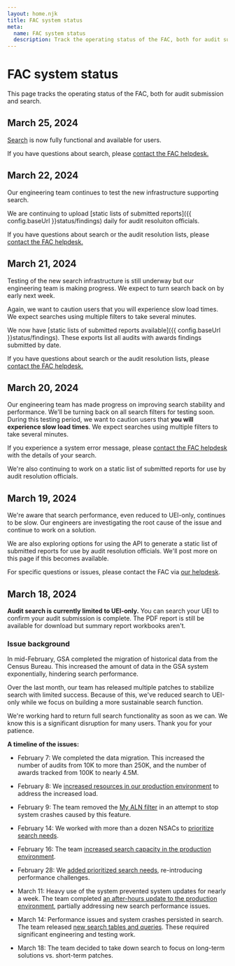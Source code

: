 ```yaml
---
layout: home.njk
title: FAC system status
meta:
  name: FAC system status
  description: Track the operating status of the FAC, both for audit submission and search.
---
```

# FAC system status

This page tracks the operating status of the FAC, both for audit submission and search.

## March 25, 2024

[Search](https://app.fac.gov/dissemination/search/) is now fully functional and available for users. 

If you have questions about search, please [contact the FAC helpdesk.](https://support.fac.gov/hc/en-us/requests/new)

## March 22, 2024

Our engineering team continues to test the new infrastructure supporting search. 

We are continuing to upload [static lists of submitted reports]({{ config.baseUrl }}status/findings) daily for audit resoluiton officials.

If you have questions about search or the audit resolution lists, please [contact the FAC helpdesk.](https://support.fac.gov/hc/en-us/requests/new)

## March 21, 2024

Testing of the new search infrastructure is still underway but our engineering team is making progress. We expect to turn search back on by early next week.

Again, we want to caution users that you will experience slow load times. We expect searches using multiple filters to take several minutes.

We now have [static lists of submitted reports available]({{ config.baseUrl }}status/findings). These exports list all audits with awards findings submitted by date.

If you have questions about search or the audit resolution lists, please [contact the FAC helpdesk.](https://support.fac.gov/hc/en-us/requests/new)

## March 20, 2024

Our engineering team has made progress on improving search stability and performance. We'll be turning back on all search filters for testing soon. During this testing period, we want to caution users that **you will experience slow load times**. We expect searches using multiple filters to take several minutes. 

If you experience a system error message, please [contact the FAC helpdesk](https://support.fac.gov/hc/en-us/requests/new) with the details of your search.

We're also continuing to work on a static list of submitted reports for use by audit resolution officials.

## March 19, 2024

We're aware that search performance, even reduced to UEI-only, continues to be slow. Our engineers are investigating the root cause of the issue and continue to work on a solution. 

We are also exploring options for using the API to generate a static list of submitted reports for use by audit resolution officials. We'll post more on this page if this becomes available.

For specific questions or issues, please contact the FAC via [our helpdesk](https://support.fac.gov/hc/en-us/requests/new).

## March 18, 2024

**Audit search is currently limited to UEI-only.** You can search your UEI to confirm your audit submission is complete. The PDF report is still be available for download but summary report workbooks aren't.

### Issue background

In mid-February, GSA completed the migration of historical data from the Census Bureau. This increased the amount of data in the GSA system exponentially, hindering search performance. 

Over the last month, our team has released multiple patches to stabilize search with limited success. Because of this, we've reduced search to UEI-only while we focus on building a more sustainable search function.

We're working hard to return full search functionality as soon as we can. We know this is a significant disruption for many users. Thank you for your patience.

**A timeline of the issues:**

- February 7: We completed the data migration. This increased the number of audits from 10K to more than 250K, and the number of awards tracked from 100K to nearly 4.5M.

- February 8: We [increased resources in our production environment](https://github.com/GSA-TTS/FAC/pull/3376) to address the increased load.

- February 9: The team removed the [My ALN filter](https://github.com/GSA-TTS/FAC/pull/3378) in an attempt to stop system crashes caused by this feature.

- February 14: We worked with more than a dozen NSACs to [prioritize search needs](https://github.com/GSA-TTS/FAC/issues/3388).

- February 16: The team [increased search capacity in the production environment](https://github.com/GSA-TTS/FAC/pull/3424).

- February 28: We [added prioritized search needs](https://github.com/GSA-TTS/FAC/pull/3440), re-introducing performance challenges.

- March 11:  Heavy use of the system prevented system updates for nearly a week. The team completed [an after-hours update to the production environment](https://github.com/GSA-TTS/FAC/pull/3496), partially addressing new search performance issues.

- March 14: Performance issues and system crashes persisted in search. The team released [new search tables and queries](https://github.com/GSA-TTS/FAC/pull/3511). These required significant engineering and testing work.

- March 18: The team decided to take down search to focus on long-term solutions vs. short-term patches.
